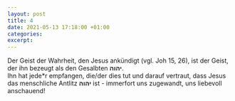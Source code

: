 ```yaml
---
layout: post
title: 4
date: 2021-05-13 17:18:00 +01:00
categories: 
excerpt: 
---
```


Der Geist der Wahrheit, den Jesus ankündigt (vgl. Joh 15, 26), ist der Geist, der ihn bezeugt als den Gesalbten **יהוה**.\
Ihn hat jede\*r empfangen, die/der dies tut und darauf vertraut, dass Jesus das menschliche Antlitz **יהוה** ist - immerfort uns zugewandt, uns liebevoll anschauend!
